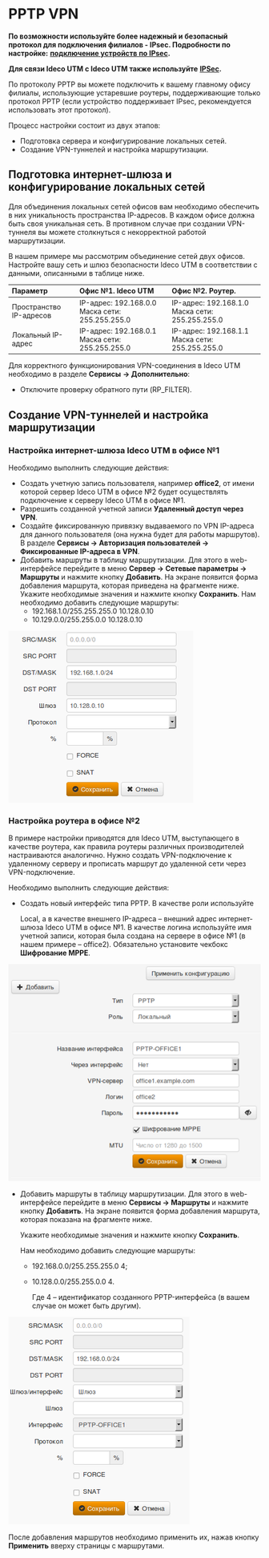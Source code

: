 # PPTP VPN

**По возможности используйте более надежный и безопасный протокол для подключения филиалов - IPsec. Подробности по настройке:** [**подключение устройств по IPsec**](ipsec/)**.**

**Для связи Ideco UTM с Ideco UTM также используйте** [**IPSec**](ipsec/)**.**    


По протоколу PPTP вы можете подключить к вашему главному офису филиалы, использующие устаревшие роутеры, поддерживающие только протокол PPTP \(если устройство поддерживает IPsec, рекомендуется использовать этот протокол\).

Процесс настройки состоит из двух этапов:

* Подготовка сервера и конфигурирование локальных сетей.
* Создание VPN-туннелей и настройка маршрутизации.

## Подготовка интернет-шлюза и конфигурирование локальных сетей

Для объединения локальных сетей офисов вам необходимо обеспечить в них уникальность пространства IP-адресов. В каждом офисе должна быть своя уникальная сеть. В противном случае при создании VPN-туннеля вы можете столкнуться с некорректной работой маршрутизации.

В нашем примере мы рассмотрим объединение сетей двух офисов. Настройте вашу сеть и шлюз безопасности Ideco UTM в соответствии с данными, описанными в таблице ниже.

| Параметр | Офис №1. Ideco UTM | Офис №2. Роутер. |
| :--- | :--- | :--- |
| Пространство IP-адресов | IP-адрес: 192.168.0.0  Маска сети: 255.255.255.0 | IP-адрес: 192.168.1.0  Маска сети: 255.255.255.0 |
| Локальный IP-адрес | IP-адрес: 192.168.0.1  Маска сети: 255.255.255.0 | IP-адрес: 192.168.1.1  Маска сети: 255.255.255.0 |

Для корректного функционирования VPN-соединения в Ideco UTM необходимо в разделе **Сервисы** **-&gt; Дополнительно**:

* Отключите проверку обратного пути \(RP\_FILTER\).

## Создание VPN-туннелей и настройка маршрутизации

### Настройка интернет-шлюза Ideco UTM в офисе №1

Необходимо выполнить следующие действия:

* Создать учетную запись пользователя, например **office2**, от имени которой сервер Ideco UTM в офисе №2 будет осуществлять подключение к серверу Ideco UTM в офисе №1.
* Разрешить созданной учетной записи **Удаленный доступ через VPN**.
* Создайте фиксированную привязку выдаваемого по VPN IP-адреса для данного пользователя \(она нужна будет для работы маршрутов\). В разделе **Сервисы -&gt; Авторизация пользователей -&gt; Фиксированные IP-адреса в VPN**.
* Добавить маршруты в таблицу маршрутизации. Для этого в web-интерфейсе перейдите в меню **Сервер -&gt; Сетевые параметры -&gt; Маршруты** и нажмите кнопку **Добавить**. На экране появится форма добавления маршрута, которая приведена на фрагменте ниже. Укажите необходимые значения и нажмите кнопку **Сохранить**. Нам необходимо добавить следующие маршруты:
  * 192.168.1.0/255.255.255.0 10.128.0.10
  * 10.129.0.0/255.255.0.0 10.128.0.10

![](../../../.gitbook/assets/4981640.png)

### Настройка роутера в офисе №2

В примере настройки приводятся для Ideco UTM, выступающего в качестве роутера, как правила роутеры различных производителей настраиваются аналогично. Нужно создать VPN-подключение к удаленному серверу и прописать маршрут до удаленной сети через VPN-подключение.

Необходимо выполнить следующие действия:

* Создать новый интерфейс типа PPTP. В качестве роли используйте

  Local, а в качестве внешнего IP-адреса – внешний адрес интернет-шлюза Ideco UTM в офисе №1. В качестве логина используйте имя учетной записи, которая была создана на сервере в офисе №1 \(в нашем примере – office2\). Обязательно установите чекбокс **Шифрование MPPE**.

![](../../../.gitbook/assets/4981641.png)

* Добавить маршруты в таблицу маршрутизации. Для этого в web-интерфейсе перейдите в меню **Сервисы -&gt; Маршруты** и нажмите кнопку **Добавить**. На экране появится форма добавления маршрута, которая показана на фрагменте ниже.

  Укажите необходимые значения и нажмите кнопку **Сохранить**.

  Нам необходимо добавить следующие маршруты:  

  * 192.168.0.0/255.255.255.0 4;
  * 10.128.0.0/255.255.0.0 4.

    Где 4 – идентификатор созданного PPTP-интерфейса \(в вашем случае он может быть другим\).

![](../../../.gitbook/assets/4981642.png)

После добавления маршрутов необходимо применить их, нажав кнопку **Применить** вверху страницы с маршрутами.

